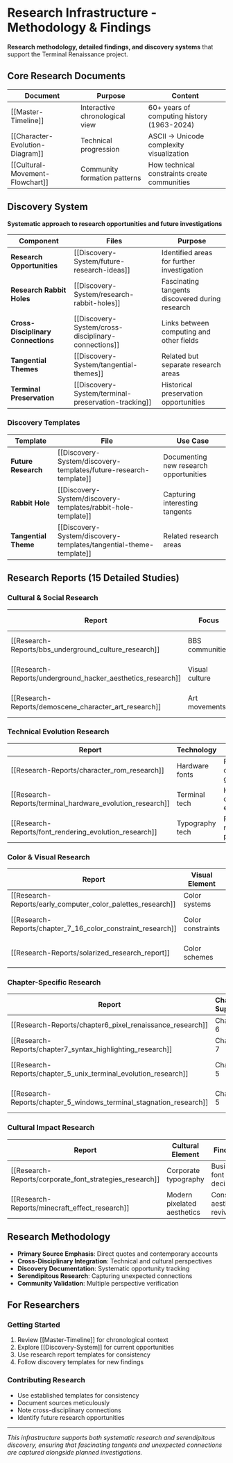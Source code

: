 # Research Infrastructure - Methodology & Findings

**Research methodology, detailed findings, and discovery systems** that support the Terminal Renaissance project.

## Core Research Documents

| Document | Purpose | Content |
|----------|---------|---------|
| [[Master-Timeline]] | Interactive chronological view | 60+ years of computing history (1963-2024) |
| [[Character-Evolution-Diagram]] | Technical progression | ASCII → Unicode complexity visualization |
| [[Cultural-Movement-Flowchart]] | Community formation patterns | How technical constraints create communities |

## Discovery System

**Systematic approach to research opportunities and future investigations**

| Component | Files | Purpose |
|-----------|-------|---------|
| **Research Opportunities** | [[Discovery-System/future-research-ideas]] | Identified areas for further investigation |
| **Research Rabbit Holes** | [[Discovery-System/research-rabbit-holes]] | Fascinating tangents discovered during research |
| **Cross-Disciplinary Connections** | [[Discovery-System/cross-disciplinary-connections]] | Links between computing and other fields |
| **Tangential Themes** | [[Discovery-System/tangential-themes]] | Related but separate research areas |
| **Terminal Preservation** | [[Discovery-System/terminal-preservation-tracking]] | Historical preservation opportunities |

### Discovery Templates

| Template | File | Use Case |
|----------|------|----------|
| **Future Research** | [[Discovery-System/discovery-templates/future-research-template]] | Documenting new research opportunities |
| **Rabbit Hole** | [[Discovery-System/discovery-templates/rabbit-hole-template]] | Capturing interesting tangents |
| **Tangential Theme** | [[Discovery-System/discovery-templates/tangential-theme-template]] | Related research areas |

## Research Reports (15 Detailed Studies)

### Cultural & Social Research

| Report | Focus | Key Findings |
|--------|-------|--------------|
| [[Research-Reports/bbs_underground_culture_research]] | BBS communities | Underground culture formation |
| [[Research-Reports/underground_hacker_aesthetics_research]] | Visual culture | Aesthetic evolution in constraint |
| [[Research-Reports/demoscene_character_art_research]] | Art movements | Creative expression in limitations |

### Technical Evolution Research

| Report | Technology | Analysis |
|--------|------------|----------|
| [[Research-Reports/character_rom_research]] | Hardware fonts | ROM character generators |
| [[Research-Reports/terminal_hardware_evolution_research]] | Terminal tech | Hardware constraint evolution |
| [[Research-Reports/font_rendering_evolution_research]] | Typography tech | Font rendering progression |

### Color & Visual Research

| Report | Visual Element | Investigation |
|--------|----------------|---------------|
| [[Research-Reports/early_computer_color_palettes_research]] | Color systems | Early palette limitations |
| [[Research-Reports/chapter_7_16_color_constraint_research]] | Color constraints | 16-color creativity catalyst |
| [[Research-Reports/solarized_research_report]] | Color schemes | Modern scientific color design |

### Chapter-Specific Research

| Report | Chapter Support | Research Focus |
|--------|----------------|---------------|
| [[Research-Reports/chapter6_pixel_renaissance_research]] | Chapter 6 | Modern font renaissance |
| [[Research-Reports/chapter7_syntax_highlighting_research]] | Chapter 7 | Code color evolution |
| [[Research-Reports/chapter_5_unix_terminal_evolution_research]] | Chapter 5 | Unix terminal development |
| [[Research-Reports/chapter_5_windows_terminal_stagnation_research]] | Chapter 5 | Windows terminal stagnation |

### Cultural Impact Research

| Report | Cultural Element | Findings |
|--------|------------------|----------|
| [[Research-Reports/corporate_font_strategies_research]] | Corporate typography | Business font decisions |
| [[Research-Reports/minecraft_effect_research]] | Modern pixelated aesthetics | Constraint aesthetic revival |

## Research Methodology

- **Primary Source Emphasis**: Direct quotes and contemporary accounts
- **Cross-Disciplinary Integration**: Technical and cultural perspectives  
- **Discovery Documentation**: Systematic opportunity tracking
- **Serendipitous Research**: Capturing unexpected connections
- **Community Validation**: Multiple perspective verification

## For Researchers

### **Getting Started**
1. Review [[Master-Timeline]] for chronological context
2. Explore [[Discovery-System]] for current opportunities
3. Use research report templates for consistency
4. Follow discovery templates for new findings

### **Contributing Research**
- Use established templates for consistency
- Document sources meticulously  
- Note cross-disciplinary connections
- Identify future research opportunities

---

*This infrastructure supports both systematic research and serendipitous discovery, ensuring that fascinating tangents and unexpected connections are captured alongside planned investigations.*